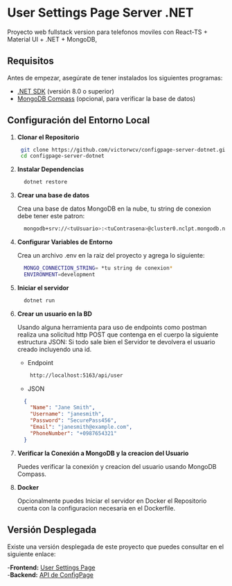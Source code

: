 # User Settings Page Server .NET

Proyecto web fullstack version para telefonos  moviles con React-TS + Material UI + .NET + MongoDB, 

## Requisitos

Antes de empezar, asegúrate de tener instalados los siguientes programas:

- [.NET SDK](https://dotnet.microsoft.com/download) (versión 8.0 o superior)
- [MongoDB Compass](https://www.mongodb.com/products/compass) (opcional, para verificar la base de datos)

## Configuración del Entorno Local



1.  **Clonar el Repositorio**

    ```bash
     git clone https://github.com/victorwcv/configpage-server-dotnet.git
     cd configpage-server-dotnet
    ```

2.  **Instalar Dependencias**

    ```bash
      dotnet restore
    ```

3. **Crear una base de datos**

    Crea una base de datos MongoDB en la nube, tu string de conexion debe tener este patron:

    ```bash
      mongodb+srv://<tuUsuario>:<tuContrasena>@cluster0.nclpt.mongodb.net/usuarios?retryWrites=true&w=majority&appName=Cluster0
    ```

4.  **Configurar Variables de Entorno**

    Crea un archivo .env en la raiz del proyecto y agrega lo siguiente:

    ```bash
      MONGO_CONNECTION_STRING= *tu string de conexion*
      ENVIRONMENT=development
    ```

5. **Iniciar el servidor**
    ```bash
      dotnet run
    ```

6. **Crear un usuario en la BD**

    Usando alguna herramienta para uso de endpoints como postman realiza una solicitud http POST que contenga en el cuerpo la siguiente estructura JSON:
    Si todo sale bien el Servidor te devolvera el usuario creado incluyendo una id.

    - Endpoint


    ```bash
        http://localhost:5163/api/user
    ```
    - JSON
    ```json
      {
        "Name": "Jane Smith",
        "Username": "janesmith",
        "Password": "SecurePass456",
        "Email": "janesmith@example.com",
        "PhoneNumber": "+0987654321"
      }
    ```

7. **Verificar la Conexión a MongoDB y la creacion del Usuario**

     Puedes verificar la conexión y creacion del usuario usando MongoDB Compass.

8. **Docker**

    Opcionalmente puedes Iniciar el servidor en Docker el Repositorio cuenta con la configuracion necesaria en el Dockerfile.

## Versión Desplegada

Existe una versión desplegada de este proyecto que puedes consultar en el siguiente enlace:

-**Frontend:** [User Settings Page](https://conifgpage.onrender.com/)  
-**Backend:** [API de ConfigPage](https://configpage-server-dotnet.onrender.com/)

